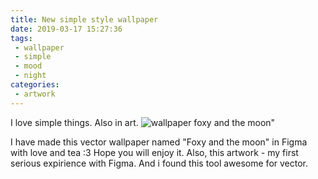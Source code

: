 ```yaml
---
title: New simple style wallpaper
date: 2019-03-17 15:27:36
tags:
 - wallpaper
 - simple
 - mood
 - night
categories:
 - artwork
---
```

I love simple things. Also in art.
![wallpaper foxy and the moon"](https://cdnb.artstation.com/p/assets/images/images/016/613/339/large/lexi-reppo-foxynight.jpg)

<!-- more -->

I have made this vector wallpaper named "Foxy and the moon" in Figma with love and tea :3
Hope you will enjoy it.
Also, this artwork - my first serious expirience with Figma. And i found this tool awesome for vector.
